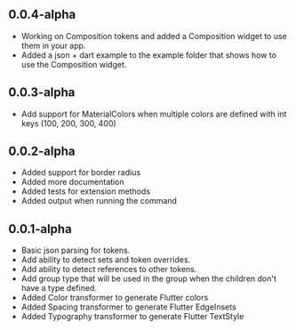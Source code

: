 ## 0.0.4-alpha

- Working on Composition tokens and added a Composition widget to use them in your app.
- Added a json + dart example to the example folder that shows how to use the Composition widget.

## 0.0.3-alpha

- Add support for MaterialColors when multiple colors are defined with int keys (100, 200, 300, 400)

## 0.0.2-alpha

- Added support for border radius
- Added more documentation
- Added tests for extension methods
- Added output when running the command

## 0.0.1-alpha

- Basic json parsing for tokens.
- Add ability to detect sets and token overrides.
- Add ability to detect references to other tokens.
- Add group type that will be used in the group when the children don't have a type defined.
- Added Color transformer to generate Flutter colors
- Added Spacing transformer to generate Flutter EdgeInsets
- Added Typography transformer to generate Flutter TextStyle
